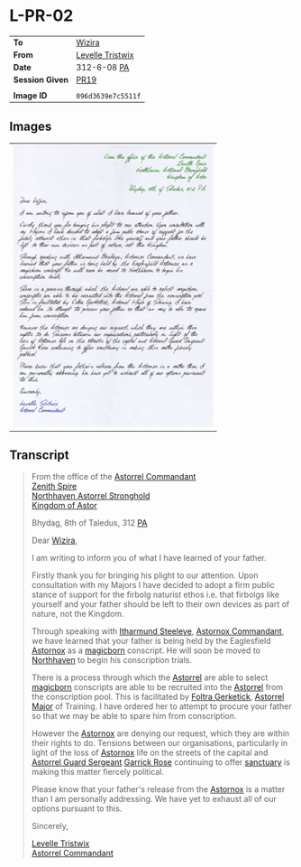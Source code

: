 # L-PR-02

|||
| --- | --- |
| **To** | [Wizira](../characters/wizira.md) | letter.1
| **From** | [Levelle Tristwix](../characters/levelle-tristwix.md) |
| **Date** | 312-6-08 [PA](../history/calendars/astorian-calendar.md) |
| **Session Given** | [PR19](../sessions/PR19.md) |
|||
| **Image ID** | `096d3639e7c5511f` |

## Images

||
|:---:|
| <img src="https://raw.githubusercontent.com/jesskelsall/astarus-images/main/letters/096d3639e7c5511f.jpg" height="500" /> |

## Transcript

> From the office of the [Astorrel Commandant](../organisations/government/astorrel/ranks/astorrel-commandant.md)  
> [Zenith Spire](../places/buildings/government/zenith-spire.md)  
> [Northhaven Astorrel Stronghold](../places/settlements/strongholds/northhaven-astorrel-stronghold.md)  
> [Kingdom of Astor](../civilisations/kingdom-of-astor/kingdom-of-astor.md)
>
> Bhydag, 8th of Taledus, 312 [PA](../history/calendars/astorian-calendar.md)
>
> Dear [Wizira](../characters/wizira.md),
>
> I am writing to inform you of what I have learned of your father.
>
> Firstly thank you for bringing his plight to our attention. Upon consultation with my Majors I have decided to adopt a firm public stance of support for the firbolg naturist ethos i.e. that firbolgs like yourself and your father should be left to their own devices as part of nature, not the Kingdom.
>
> Through speaking with [Itharmund Steeleye](../characters/itharmund-steeleye.md), [Astornox Commandant](../organisations/government/astornox/ranks/astornox-commandant.md), we have learned that your father is being held by the Eaglesfield [Astornox](../organisations/government/astornox/astornox.md) as a [magicborn](../civilisations/kingdom-of-astor/magicborn.md) conscript. He will soon be moved to [Northhaven](../places/settlements/cities/northhaven.md) to begin his conscription trials.
>
> There is a process through which the [Astorrel](../organisations/government/astorrel/astorrel.md) are able to select [magicborn](../civilisations/kingdom-of-astor/magicborn.md) conscripts are able to be recruited into the [Astorrel](../organisations/government/astorrel/astorrel.md) from the conscription pool. This is facilitated by [Foltra Gerketick](../characters/foltra-gerketick.md), [Astorrel Major](../organisations/government/astorrel/ranks/astorrel-major.md) of Training. I have ordered her to attempt to procure your father so that we may be able to spare him from conscription.
>
> However the [Astornox](../organisations/government/astornox/astornox.md) are denying our request, which they are within their rights to do. Tensions between our organisations, particularly in light of the loss of [Astornox](../organisations/government/astornox/astornox.md) life on the streets of the capital and [Astorrel Guard Sergeant](../organisations/government/astorrel/ranks/astorrel-guard-sergeant.md) [Garrick Rose](../characters/garrick-rose.md) continuing to offer [sanctuary](../organisations/government/astorrel/sanctuary.md) is making this matter fiercely political.
>
> Please know that your father's release from the [Astornox](../organisations/government/astornox/astornox.md) is a matter than I am personally addressing. We have yet to exhaust all of our options pursuant to this.
>
> Sincerely,
>
> [Levelle Tristwix](../characters/levelle-tristwix.md)  
> [Astorrel Commandant](../organisations/government/astorrel/ranks/astorrel-commandant.md)
